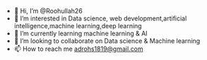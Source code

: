 - 👋 Hi, I’m @Roohullah26
- 👀 I’m interested in Data science, web development,artificial intelligence,machine learning,deep learning
- 🌱 I’m currently learning machine learning & AI
- 💞️ I’m looking to collaborate on Data science & Machine learning
- 📫 How to reach me adrohs1819@gmail.com

<!---
Roohullah26/Roohullah26 is a ✨ special ✨ repository because its `README.md` (this file) appears on your GitHub profile.
You can click the Preview link to take a look at your changes.
--->
